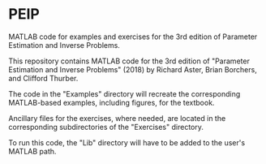 # PEIP
MATLAB code for examples and exercises for the 3rd edition of Parameter Estimation and Inverse Problems.

This repository contains MATLAB code for the 3rd edition of "Parameter Estimation and Inverse Problems" (2018)
by Richard Aster, Brian Borchers, and Clifford Thurber.

The code in the "Examples" directory will recreate the corresponding MATLAB-based examples, including figures, for the textbook.

Ancillary files for the exercises, where needed, are located in the corresponding subdirectories of the "Exercises" directory.

To run this code, the "Lib" directory will have to be added to the user's MATLAB path.
